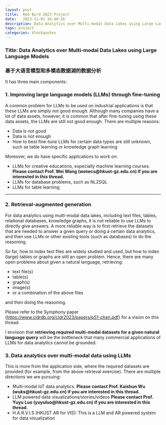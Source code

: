 ```yaml
---
layout: post
title:  Red Bird 2023 Project
date:   2023-11-01 16:40:16
description: Data Analytics over Multi-modal Data Lakes using Large Language Models
tags: project
categories: blockquotes
---
```

### Title: Data Analytics over Multi-modal Data Lakes using Large Language Models 

### 基于大语言模型和多模态数据湖的数据分析 

It has three main components:

### 1. Improving large language models (LLMs) through fine-tuning

A common problem for LLMs to be used on industrial applications is that these LLMs are simply not good enough. Although many companies have a lot of data assets, however, it is common that after fine-tuning using these data assets, the LLMs are still not good enough. There are multiple reasons:

<ul>
    <li>Data is not good</li> 
    <li>Data is not enough</li>
    <li>How to best fine-tune LLMs for certain data types are still unknown, such as table learning or knowledge graph learning</li>
</ul>

Moreover, we do have specific applications to work on:

<ul>
    <li>LLMs for creative educations, especially machine learning courses. <strong> Please contact Prof. Wei Wang (weiwcs@hkust-gz.edu.cn) if you are interested in this thread. </strong> </li> 
    <li>LLMs for database problems, such as NL2SQL</li>
    <li>LLMs for table learning</li>
</ul>

<hr>

### 2. Retrieval-augmented generation

For data analytics using multi-modal data lakes, including text files, tables, relational databases, knowledge graphs, it is not reliable to use LLMs to directly give answers. A more reliable way is to first retrieve the datasets that are needed to answer a given query or doing a certain data analytics, and then use LLMs or other existing tools (such as databases) to do the reasoning. 

So far, how to index text files are widely studied and used, but how to index (large) tables or graphs are still an open problem. Hence, there are many open problems about given a natural language, retrieving:

<ul>
    <li>text file(s)</li> 
    <li>table(s)</li>
    <li>graph(s)</li>
    <li>image(s)</li>
    <li>or a combination of the above files</li>
</ul>

and then doing the reasoning.

Please refer to the Symphony paper (https://www.cidrdb.org/cidr2023/papers/p51-chen.pdf) for a vision on this thread.

I envision that <strong>retrieving required multi-modal datasets for a given natural language query</strong> will be the bottleneck that many commercial applications of LLMs for data analytics cannot be grounded. 

### 3. Data analytics over multi-modal data using LLMs

This is more from the application side, where the required datasets are provided (for example, from the above retrieval exercise). There are multiple directions we are pursuing:

<ul>
    <li>Multi-modal IoT data analytics. <strong> Please contact Prof. Kaishun Wu (wuks@hkust-gz.edu.cn) if you are interested in this thread. </strong></li>
    <li>LLM powered data visualizations/stories/videos <strong> Please contact Prof. Yuyu Luo (yuyuluo@hkust-gz.edu.cn) if you are interested in this thread. </strong> </li>     
    <li>H.A.R.V.I.S (HKUST AR for VIS): This is a LLM and AR powered system for data visualization</li>
</ul>

<!--

### Book a face-to-face discussion

My allocated office hour for meeting RBM students is 2-3pm, every Monday.
You can book either a 30-minute slot for an individual discussion or two 30-minute slots for a group discussion.
-->

<!-- Calendly inline widget begin -->
<!--
<div class="calendly-inline-widget" data-url="https://calendly.com/nantang-gz/rbm" style="min-width:320px;height:700px;"></div>
<script type="text/javascript" src="https://assets.calendly.com/assets/external/widget.js" async></script>
>
<!-- Calendly inline widget end -->
